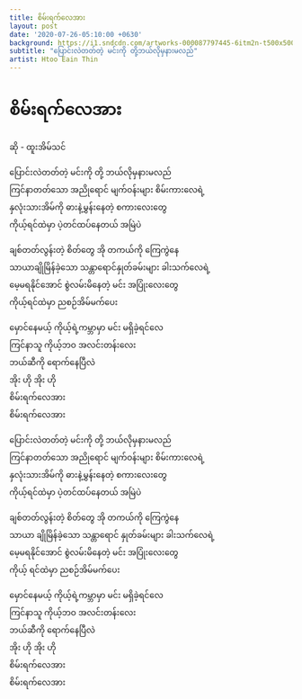 ```yaml
---
title: စိမ်းရက်လေအား
layout: post
date: '2020-07-26-05:10:00 +0630'
background: https://i1.sndcdn.com/artworks-000087797445-6itm2n-t500x500.jpg
subtitle: "ပြောင်းလဲတတ်တဲ့ မင်းကို တို့ဘယ်လိုမှနားမလည်"
artist: Htoo Eain Thin
---
```


# စိမ်းရက်လေအား

ဆို - ထူးအိမ်သင်

ပြောင်းလဲတတ်တဲ့ မင်းကို တို့ ဘယ်လိုမှနားမလည်<br>
ကြင်နာတတ်သော အညိုရောင် မျက်ဝန်းများ စိမ်းကားလေရဲ့<br>
နှလုံးသားအိမ်ကို ဓားနဲ့မွှန်းနေတဲ့ စကားလေးတွေ<br>
ကိုယ့်ရင်ထဲမှာ ပဲ့တင်ထပ်နေတယ် အမြဲပဲ<br>

ချစ်တတ်လွန်းတဲ့ စိတ်တွေ အို တကယ်ကို ကြေကွဲနေ<br>
သာယာချိုမြိန်ခဲ့သော သန္တာရောင်နှုတ်ခမ်းများ ခါးသက်လေရဲ့<br>
မေ့မရနိုင်အောင် စွဲလမ်းမိနေတဲ့ မင်း အပြုံးလေးတွေ<br>
ကိုယ့်ရင်ထဲမှာ ညစဉ်အိမ်မက်ပေး<br>

မှောင်နေမယ့် ကိုယ့်ရဲ့ကမ္ဘာမှာ မင်း မရှိခဲ့ရင်လေ<br>
ကြင်နာသူ ကိုယ့်ဘဝ အလင်းတန်းလေး<br>
ဘယ်ဆီကို ရောက်နေပြီလဲ<br>
အိုး ဟို အိုး ဟို<br>
စိမ်းရက်လေအား<br>
စိမ်းရက်လေအား<br>

ပြောင်းလဲတတ်တဲ့ မင်းကို တို့ ဘယ်လိုမှနားမလည်<br>
ကြင်နာတတ်သော အညိုရောင် မျက်ဝန်းများ စိမ်းကားလေရဲ့<br>
နှလုံးသားအိမ်ကို ဓားနဲ့မွှန်းနေတဲ့ စကားလေးတွေ<br>
ကိုယ့်ရင်ထဲမှာ ပဲ့တင်ထပ်နေတယ် အမြဲပဲ<br>

ချစ်တတ်လွန်းတဲ့ စိတ်တွေ အို တကယ်ကို ကြေကွဲနေ<br>
သာယာ ချိုမြိန်ခဲ့သော သန္တာရောင် နှုတ်ခမ်းများ ခါးသက်လေရဲ့<br>
မေ့မရနိုင်အောင် စွဲလမ်းမိနေတဲ့ မင်း အပြုံးလေးတွေ<br>
ကိုယ့် ရင်ထဲမှာ ညစဉ်အိမ်မက်ပေး<br>

မှောင်နေမယ့် ကိုယ့်ရဲ့ကမ္ဘာမှာ မင်း မရှိခဲ့ရင်လေ<br>
ကြင်နာသူ ကိုယ့်ဘဝ အလင်းတန်းလေး<br>
ဘယ်ဆီကို ရောက်နေပြီလဲ<br>
အိုး ဟို အိုး ဟို<br>
စိမ်းရက်လေအား<br>
စိမ်းရက်လေအား<br>
